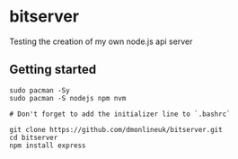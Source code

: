 # bitserver

Testing the creation of my own node.js api server

## Getting started

```
sudo pacman -Sy
sudo pacman -S nodejs npm nvm

# Don't forget to add the initializer line to `.bashrc`

git clone https://github.com/dmonlineuk/bitserver.git
cd bitserver
npm install express
```

